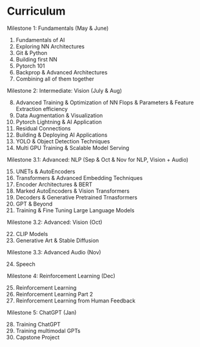 # Curriculum

Milestone 1: Fundamentals (May & June)

1. Fundamentals of AI
2. Exploring NN Architectures
3. Git & Python
4. Building first NN
5. Pytorch 101
6. Backprop & Advanced Architectures
7. Combining all of them together

Milestone 2: Intermediate: Vision (July & Aug)

8. Advanced Training & Optimization of NN Flops & Parameters & Feature Extraction efficiency
9. Data Augmentation & Visualization
10. Pytorch Lightning & AI Application
11. Residual Connections
12. Building & Deploying AI Applications
13. YOLO & Object Detection Techniques
14. Multi GPU Training & Scalable Model Serving

Milestone 3.1: Advanced: NLP (Sep & Oct & Nov for NLP, Vision + Audio)

15. UNETs & AutoEncoders
16. Transformers & Advanced Embedding Techniques
17. Encoder Architectures & BERT
18. Marked AutoEncoders & Vision Transformers
19. Decoders & Generative Pretrained Trnasformers
20. GPT & Beyond
21. Training & Fine Tuning Large Language Models

Milestone 3.2: Advanced: Vision (Oct)

22. CLIP Models
23. Generative Art & Stable Diffusion

Milestone 3.3: Advanced Audio (Nov)

24. Speech

Milestone 4: Reinforcement Learning (Dec)

25. Reinforcement Learning
26. Reinforcement Learning Part 2
27. Reinforcement Learning from Human Feedback

Milestone 5: ChatGPT (Jan)

28. Training ChatGPT
29. Training multimodal GPTs
30. Capstone Project 